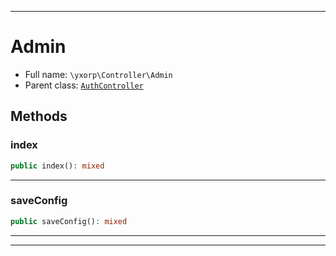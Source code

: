 ***

# Admin





* Full name: `\yxorp\Controller\Admin`
* Parent class: [`AuthController`](../../Cockpit/AuthController.md)




## Methods


### index



```php
public index(): mixed
```











***

### saveConfig



```php
public saveConfig(): mixed
```











***


***

